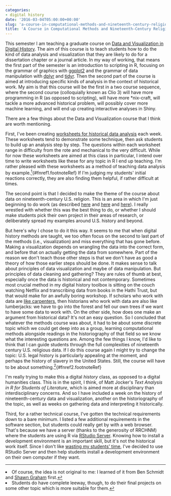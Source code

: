 ```yaml
---
categories:
- digital history
date: '2016-03-04T05:00:00+00:00'
slug: 'a-course-in-computational-methods-and-nineteenth-century-religious-data'
title: 'A Course in Computational Methods and Nineteenth-Century Religious Data'
---
```


This semester I am teaching a graduate course on [Data and Visualization in Digital History](http://lincolnmullen.com/courses/data-dh.2016/). The aim of this course is to teach students how to do the kind of data analysis and visualization that they are likely to do for a dissertation chapter or a journal article. In my way of working, that means the first part of the semester is an introduction to scripting in R, focusing on the grammar of graphics with [ggplot2](http://ggplot2.org/) and the grammar of data manipulation with [dplyr](https://github.com/hadley/dplyr) and [tidyr](https://github.com/hadley/tidyr). Then the second part of the course is aimed at introducing specific kinds of analysis in the context of historical work. My aim is that this course will be the first in a two course sequence, where the second course (colloquially known as Clio 3) will have more programming in R (as opposed to scripting), will have more \*nix-craft, will tackle a more advanced historical problem, will possibly cover more machine learning, and will end up creating interactive analyses in Shiny.

There are a few things about the Data and Visualization course that I think are worth mentioning.

First, I've been creating [worksheets for historical data analysis](https://dh-r.lincolnmullen.com/worksheets.html) each week. These worksheets tend to demonstrate some technique, then ask students to build up an analysis step by step. The questions within each worksheet range in difficulty from the rote and mechanical to the very difficult. While for now these worksheets are aimed at this class in particular, I intend over time to write worksheets like these for any topic in R I end up teaching. I'm rather pleased with these worksheets as a method of teaching data analysis by example.[<sup>1</sup>](#fn1){\#fnref1.footnoteRef} If I'm judging my students' initial reactions correctly, they are also finding them helpful, if rather difficult at times.

<!--more-->
The second point is that I decided to make the theme of the course about data on nineteenth-century U.S. religion. This is an area in which I'm just beginning to do work (as described [here](http://usreligion.blogspot.com/2016/01/Where-the-Problem-with-Historical-Data-about-U-S-Religion-Really-Lies.html) and [here](http://usreligion.blogspot.com/2016/02/a-very-preliminary-taxonomy-of-sources.html) and [here](http://lincolnmullen.com/projects/asch-2015/)). I really wrestled with whether this was the best thing to do, or whether I should make students pick their own project in their areas of research, or deliberately spread my examples around U.S. history and beyond.

But here's why I chose to do it this way. It seems to me that when digital history methods are taught, we too often focus on the second to last part of the methods (i.e., visualization) and miss everything that has gone before. Making a visualization depends on wrangling the data into the correct form, and before that on actually getting the data from somewhere. Part of the reason we don't teach those other steps is that we don't have as good a theory of how those earlier steps should be done. It makes sense to talk about principles of data visualization and maybe of data manipulation. But principles of data cleaning and gathering? They are rules of thumb at best, especially once the data is historical and not contemporary. Sometimes most crucial method in my digital history toolbox is sitting on the couch watching Netflix and transcribing data from books in the Hathi Trust, but that would make for an awfully boring workshop. If scholars who work with data are [like carpenters](http://www.mimno.org/articles/carpentry/), then historians who work with data are also like lumberjacks: we have to go into the forest and fell our own trees if we want to have some data to work with. On the other side, how does one make an argument from historical data? It's not an easy question. So I concluded that whatever the methods course was about, it had to be about some discrete topic which we could get deep into as a group, learning computational methods alongside readings in the historiography of that field so we know what the interesting questions are. Among the few things I know, I'd like to think that I can guide students through the full complexities of nineteenth century U.S. religious data. If I do this course again I might try to change the topic: U.S. legal history is particularly appealing at the moment, and perhaps the history of slavery in the United States. Still, the course will have to be about something.[<sup>2</sup>](#fn2){\#fnref2.footnoteRef}

I'm really trying to make this a digital *history* class, as opposed to a digital humanities class. This is in the spirit, I think, of Matt Jocker's *Text Analysis in R for Students of Literature*, which is aimed more at disciplinary than interdisciplinary concerns. And so I have included a week on the history of nineteenth-century data and visualization, another on the historiography of the topic, as well as weeks on gathering data and interpreting it historically.

Third, for a rather technical course, I've gotten the technical requirements down to a bare minimum. I listed a few additional requirements in the software section, but students could really get by with a web browser. That's because we have a server (thanks to the generosity of RRCHNM) where the students are using R via [RStudio Server](https://www.rstudio.com/products/rstudio/#Server). Knowing how to install a development environment is an important skill, but it's not the historical work itself. Since I don't like [wasting my students' time](http://lincolnmullen.com/blog/dont-waste-students-time-installing-software/), I've decided to use RStudio Server and then help students install a development environment on their own computer if they want.
<section class="footnotes">

------------------------------------------------------------------------

<li id="fn1">
Of course, the idea is not original to me: I learned of it from Ben Schmidt and <a href="http://workbook.craftingdigitalhistory.ca/">Shawn Graham</a> first.<a href="#fnref1">↩</a>
</li>
<li id="fn2">
Students do have complete leeway, though, to do their final projects on some other topic which is more suitable for them.<a href="#fnref2">↩</a>
</li>
</section>
